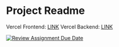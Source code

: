 # Project Readme

Vercel Frontend: [LINK](https://cedt-y1-t2-se-project-capybara-front.vercel.app/)
Vercel Backend: [LINK](https://cedt-y1-t2-se-project-capybara-back.vercel.app/)

[![Review Assignment Due Date](https://classroom.github.com/assets/deadline-readme-button-24ddc0f5d75046c5622901739e7c5dd533143b0c8e959d652212380cedb1ea36.svg)](https://classroom.github.com/a/nj0X2aoJ)
